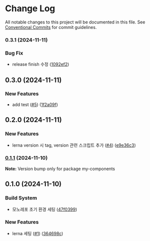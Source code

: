 # Change Log

All notable changes to this project will be documented in this file.
See [Conventional Commits](https://conventionalcommits.org) for commit guidelines.

### 0.3.1 (2024-11-11)


### Bug Fix

* release finish 수정 ([1092ef2](https://github.com/ellen-lee-goorm/monorepo-test/commit/1092ef2add840ad69e1844cc1e14e0e86ff51c05))



## 0.3.0 (2024-11-11)


### New Features

* add test ([#5](https://github.com/ellen-lee-goorm/monorepo-test/issues/5)) ([1f2a09f](https://github.com/ellen-lee-goorm/monorepo-test/commit/1f2a09fda106fe46008aa86f7cf257c71c927a1f))



## 0.2.0 (2024-11-11)


### New Features

* lerna version 시 tag, version 관련 스크립트 추가 ([#4](https://github.com/ellen-lee-goorm/monorepo-test/issues/4)) ([e9e36c3](https://github.com/ellen-lee-goorm/monorepo-test/commit/e9e36c3af0e2ba629b4657cf5fd976f9ce2cb6d3))



### [0.1.1](https://github.com/ellen-lee-goorm/monorepo-test/compare/v0.1.0...v0.1.1) (2024-11-10)

**Note:** Version bump only for package my-components





## 0.1.0 (2024-11-10)


### Build System

* 모노레포 초기 환경 세팅 ([47f0399](https://github.com/ellen-lee-goorm/monorepo-test/commit/47f03994581320cd5f0ad8a8265ab3e984201af7))


### New Features

* lerna 세팅 ([#1](https://github.com/ellen-lee-goorm/monorepo-test/issues/1)) ([364698c](https://github.com/ellen-lee-goorm/monorepo-test/commit/364698c9c53bf828d03c2082a6a677afaa98df2f))
